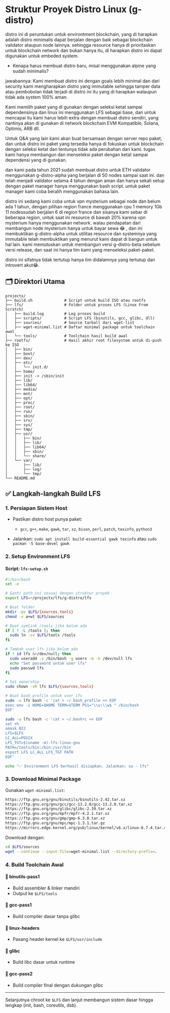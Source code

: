 # Struktur Proyek Distro Linux (g-distro)

distro ini di peruntukan untuk environtment blockchain, yang di harapkan adalah distro minimalis dapat berjalan dengan baik sebagai blockchain validator ataupun node lainnya.
sehingga resource hanya di prioritaskan untuk blockchain network dan bukan hanya itu, di harapkan distro ini dapat digunakan untuk embeded system.

- Kenapa harus membuat distro baru, misal menggunakan alpine yang sudah minimalis?
  
jawabannya: 
Kami membuat distro ini dengan goals lebih minimal dan dari security kami mengharapkan distro yang immutable sehingga tamper data atau pembobolan tidak terjadi di distro ini itu yang di harapkan walaupun tidak ada system 100% aman.

Kami memilih paket yang di gunakan dengan seleksi ketat sampai dependensinya dan linux ini menggunakan LFS sebagai base, dan untuk mencapai itu kami harus lebih extra dengan membuat distro sendiri, yang nantinya akan di gunakan di network blockchain EVM Kompatible, Solana, Optimis, ARB dll.

Untuk Q&A yang lain kami akan buat bersamaan dengan server repo paket, dan untuk distro ini paket yang tersedia hanya di fokuskan untuk blockchain dengan seleksi ketat dan tentunya tidak ada perubahan dari kami.
tugas kami hanya membangun dan menseleksi paket dengan ketat sampai dependensi yang di gunakan.

dan kami pada tahun 2021 sudah membuat distro untuk ETH validator menggunakan g-distro-alpha yang berjalan di 50 nodes sampai saat ini.
dan telah menjadi validator selama 4 tahun dengan aman dan hanya sekali setup dengan paket manager hanya menggunakan bash script.
untuk paket manager kami coba beralih menggunakan bahasa lain.

distro ini sedang kami coba untuk vpn mysterium sebagai node dan belum ada 1 tahun, dengan pilihan region france menggunakan cpu 1 memory 1Gb 11 nodessudah berjalan 6 di region france dan sisanya kami sebar di beberapa region, untuk saat ini resource di bawah 20% karena vpn mysterium hanya menggunakan network.
walau pendapatan dari membangun node mysterium hanya untuk bayar sewa 😂 , dan ini membuktikan g-distro-alpha untuk utilitas resource dan systemnya yang immutable telah membuktikan yang menurut kami dapat di bangun untuk hal lain.
kami memutuskan untuk membangun versi g-distro-beta sebelum versi release, dan saat ini hanya tim kami yang menseleksi paket-paket.

distro ini sifatnya tidak tertutup hanya tim didalamnya yang tertutup dan introvert akut😂.

## 🗂️ Direktori Utama

```
projectx/
├── build.sh              # Script untuk build ISO atau rootfs
├── lfs/                  # Folder untuk proses LFS (Linux From Scratch)
│   ├── build.log         # Log proses build
│   ├── scripts/          # Script LFS (binutils, gcc, glibc, dll)
│   ├── sources/          # Source tarball dari wget-list
│   ├── wget-minimal.list # Daftar minimal package untuk toolchain awal
│   └── tools/            # Toolchain hasil build awal
├── rootfs/               # Hasil akhir root filesystem untuk di-push ke ISO
│   ├── bin/
│   ├── boot/
│   ├── dev/
│   ├── etc/
│   │   └── init.d/
│   ├── home/
│   ├── init -> /sbin/init
│   ├── lib/
│   ├── lib64/
│   ├── media/
│   ├── mnt/
│   ├── opt/
│   ├── proc/
│   ├── root/
│   ├── run/
│   ├── sbin/
│   ├── srv/
│   ├── sys/
│   ├── tmp/
│   ├── usr/
│   │   ├── bin/
│   │   ├── lib/
│   │   ├── lib64/
│   │   ├── sbin/
│   │   └── share/
│   └── var/
│       ├── lib/
│       ├── log/
│       └── tmp/
└── README.md
```

## ✅ Langkah-langkah Build LFS

### 1. Persiapan Sistem Host

* Pastikan distro host punya paket:

  * `gcc`, `g++`, `make`, `gawk`, `tar`, `xz`, `bison`, `perl`, `patch`, `texinfo`, `python3`
* Jalankan: `sudo apt install build-essential gawk texinfo` atau `sudo pacman -S base-devel gawk`

### 2. Setup Environment LFS

#### Script: `lfs-setup.sh`

```bash
#!/bin/bash
set -e

# Ganti path ini sesuai dengan struktur proyek
export LFS=~/projectx/lfs/g-distro/lfs

# Buat folder
mkdir -pv $LFS/{sources,tools}
chmod -v a+wt $LFS/sources

# Buat symlink /tools jika belum ada
if [ ! -L /tools ]; then
  sudo ln -sv $LFS/tools /tools
fi

# Tambah user lfs jika belum ada
if ! id lfs &>/dev/null; then
  sudo useradd -s /bin/bash -g users -m -k /dev/null lfs
  echo "Set password untuk user lfs"
  sudo passwd lfs
fi

# Set ownership
sudo chown -vR lfs $LFS/{sources,tools}

# Buat bash profile untuk user lfs
sudo -u lfs bash -c 'cat > ~/.bash_profile << EOF
exec env -i HOME=$HOME TERM=$TERM PS1="\\u:\\w$ " /bin/bash
EOF'

sudo -u lfs bash -c 'cat > ~/.bashrc << EOF
set +h
umask 022
LFS=$LFS
LC_ALL=POSIX
LFS_TGT=$(uname -m)-lfs-linux-gnu
PATH=/tools/bin:/bin:/usr/bin
export LFS LC_ALL LFS_TGT PATH
EOF'

echo "✅ Environment LFS berhasil disiapkan. Jalankan: su - lfs"
```

### 3. Download Minimal Package

Gunakan `wget-minimal.list`:

```txt
https://ftp.gnu.org/gnu/binutils/binutils-2.42.tar.xz
https://ftp.gnu.org/gnu/gcc/gcc-13.2.0/gcc-13.2.0.tar.xz
https://ftp.gnu.org/gnu/glibc/glibc-2.39.tar.xz
https://ftp.gnu.org/gnu/mpfr/mpfr-4.2.1.tar.xz
https://ftp.gnu.org/gnu/gmp/gmp-6.3.0.tar.xz
https://ftp.gnu.org/gnu/mpc/mpc-1.3.1.tar.gz
https://mirrors.edge.kernel.org/pub/linux/kernel/v6.x/linux-6.7.4.tar.xz
```

Download dengan:

```bash
cd $LFS/sources
wget --continue --input-file=wget-minimal.list --directory-prefix=.
```

### 4. Build Toolchain Awal

#### 🔹 binutils-pass1

* Build assembler & linker mandiri
* Output ke `$LFS/tools`

#### 🔹 gcc-pass1

* Build compiler dasar tanpa glibc

#### 🔹 linux-headers

* Pasang header kernel ke `$LFS/usr/include`

#### 🔹 glibc

* Build libc dasar untuk runtime

#### 🔹 gcc-pass2

* Build compiler final dengan dukungan glibc

---

Selanjutnya chroot ke `$LFS` dan lanjut membangun sistem dasar hingga lengkap (init, bash, coreutils, dsb).

